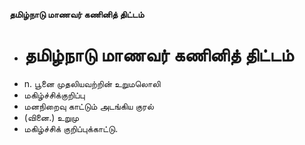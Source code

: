 **தமிழ்நாடு மாணவர் கணினித் திட்டம்**
- # தமிழ்நாடு மாணவர் கணினித் திட்டம்
- n. பூனை முதலியவற்றின் உறுமலொலி
- மகிழ்ச்சிக்குறிப்பு
- மனநிறைவு காட்டும் அடங்கிய குரல்
- (வினை.) உறுமு
- மகிழ்ச்சிக் குறிப்புக்காட்டு.

